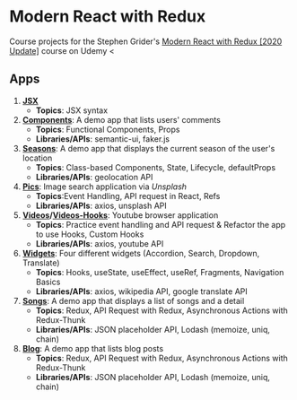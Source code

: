 # Modern React with Redux
Course projects for the Stephen Grider's [Modern React with Redux [2020 Update]](https://www.udemy.com/course/react-redux/) course on Udemy
<
## Apps
1. **[JSX](/01-jsx)** 
    - **Topics**: JSX syntax
2. **[Components](/02-components)**: A demo app that lists users' comments
    - **Topics**: Functional Components, Props
    - **Libraries/APIs**: semantic-ui, faker.js
3. **[Seasons](/03-seasons)**: A demo app that displays the current season of the user's location
    - **Topics**: Class-based Components, State, Lifecycle, defaultProps
    - **Libraries/APIs**: geolocation API
4. **[Pics](/04-pics)**: Image search application via *Unsplash*
    - **Topics**:Event Handling, API request in React, Refs
    - **Libraries/APIs**: axios, unsplash API
5. **[Videos](/05-videos)/[Videos-Hooks](/05-videos-hooks)**: Youtube browser application
    - **Topics**: Practice event handling and API request & Refactor the app to use Hooks, Custom Hooks
    - **Libraries/APIs**: axios, youtube API
6. **[Widgets](/06-widgets)**: Four different widgets (Accordion, Search, Dropdown, Translate)
    - **Topics**: Hooks, useState, useEffect, useRef, Fragments, Navigation Basics
    - **Libraries/APIs**: axios, wikipedia API, google translate API
7. **[Songs](/07-songs)**: A demo app that displays a list of songs and a detail 
    - **Topics**: Redux, API Request with Redux, Asynchronous Actions with Redux-Thunk 
    - **Libraries/APIs**: JSON placeholder API, Lodash (memoize, uniq, chain)
8. **[Blog](/08-blog)**: A demo app that lists blog posts 
    - **Topics**: Redux, API Request with Redux, Asynchronous Actions with Redux-Thunk 
    - **Libraries/APIs**: JSON placeholder API, Lodash (memoize, uniq, chain)
